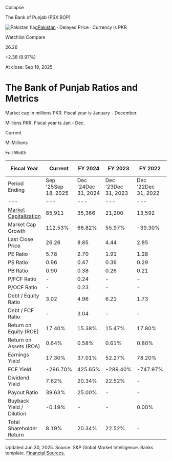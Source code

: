 Collapse

The Bank of Punjab (PSX:BOP)

![Pakistan flag](https://stockanalysis.com/img/flags/pakistan.svg)[Pakistan](https://stockanalysis.com/list/pakistan-stock-exchange/) · Delayed Price · Currency is PKR

Watchlist Compare

26.26

+2.38 (9.97%)

At close: Sep 19, 2025

# The Bank of Punjab Ratios and Metrics

Market cap in millions PKR. Fiscal year is January - December.

Millions PKR. Fiscal year is Jan - Dec.

Current

MilMillions

Full Width

| Fiscal Year | Current | FY 2024 | FY 2023 | FY 2022 | FY 2021 | FY 2020 | 2015 - 2019 |
| --- | --- | --- | --- | --- | --- | --- | --- |
| Period Ending | Sep '25Sep 18, 2025 | Dec '24Dec 31, 2024 | Dec '23Dec 31, 2023 | Dec '22Dec 31, 2022 | Dec '21Dec 31, 2021 | Dec '20Dec 31, 2020 | 2015 - 2019 |
| --- | --- | --- | --- | --- | --- | --- | --- |
| [Market Capitalization](https://stockanalysis.com/quote/psx/BOP/market-cap/) | 85,911 | 35,366 | 21,200 | 13,592 | 22,392 | 24,507 | Upgrade |
| Market Cap Growth | 112.53% | 66.82% | 55.97% | -39.30% | -8.63% | -18.18% | Upgrade |
| Last Close Price | 26.26 | 8.85 | 4.44 | 2.85 | 4.69 | 4.58 | Upgrade |
| PE Ratio | 5.78 | 2.70 | 1.91 | 1.28 | 1.82 | 3.59 | Upgrade |
| PS Ratio | 0.96 | 0.47 | 0.36 | 0.29 | 0.57 | 0.83 | Upgrade |
| PB Ratio | 0.90 | 0.38 | 0.26 | 0.21 | 0.41 | 0.47 | Upgrade |
| P/FCF Ratio | - | 0.24 | - | - | - | 0.47 | Upgrade |
| P/OCF Ratio | - | 0.23 | - | - | - | 0.46 | Upgrade |
| Debt / Equity Ratio | 3.02 | 4.96 | 6.21 | 1.73 | 1.61 | 3.23 | Upgrade |
| Debt / FCF Ratio | - | 3.04 | - | - | - | 3.20 | Upgrade |
| Return on Equity (ROE) | 17.40% | 15.38% | 15.47% | 17.80% | 23.11% | 13.87% | Upgrade |
| Return on Assets (ROA) | 0.64% | 0.58% | 0.61% | 0.80% | 1.08% | 0.70% | Upgrade |
| Earnings Yield | 17.30% | 37.01% | 52.27% | 78.20% | 55.00% | 27.82% | Upgrade |
| FCF Yield | -296.70% | 425.65% | -289.40% | -747.97% | -869.56% | 215.26% | Upgrade |
| Dividend Yield | 7.62% | 20.34% | 22.52% | - | - | 17.65% | Upgrade |
| Payout Ratio | 39.63% | 25.00% | - | - | 21.47% | 29.08% | Upgrade |
| Buyback Yield / Dilution | -0.19% | - | - | 0.00% | - | - | Upgrade |
| Total Shareholder Return | 8.19% | 20.34% | 22.52% | - | - | 17.65% | Upgrade |

Updated Jun 30, 2025. Source: S&P Global Market Intelligence. Banks template. [Financial Sources.](https://stockanalysis.com/financial-sources/)